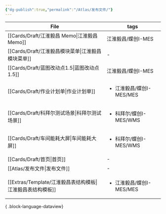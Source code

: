 ```yaml
---
{"dg-publish":true,"permalink":"/Atlas/发布文件/"}
---
```



| File                                        | tags                               |
| ------------------------------------------- | ---------------------------------- |
| [[Cards/Draft/江淮毅昌 Memo\|江淮毅昌 Memo]]     | 江淮毅昌/蝶创I-MES                       |
| [[Cards/Draft/江淮毅昌模块菜单\|江淮毅昌模块菜单]]       | \-                                 |
| [[Cards/Draft/蓝图改动点1.5\|蓝图改动点1.5]]       | 江淮毅昌/蝶创I-MES                       |
| [[Cards/Draft/作业计划单\|作业计划单]]             | <ul><li>江淮毅昌/蝶创I-MES/MES</li></ul> |
| [[Cards/Draft/科拜尔测试场景\|科拜尔测试场景]]         | <ul><li>科拜尔/蝶创I-MES/WMS</li></ul>  |
| [[Cards/Draft/车间能耗大屏\|车间能耗大屏]]           | <ul><li>科拜尔/蝶创I-MES/WMS</li></ul>  |
| [[Cards/Draft/首页\|首页]]                   | \-                                 |
| [[Atlas/发布文件\|发布文件]]                     | \-                                 |
| [[Extras/Template/江淮毅昌表结构模板\|江淮毅昌表结构模板]] | <ul><li>江淮毅昌/蝶创I-MES/MES</li></ul> |

{ .block-language-dataview}